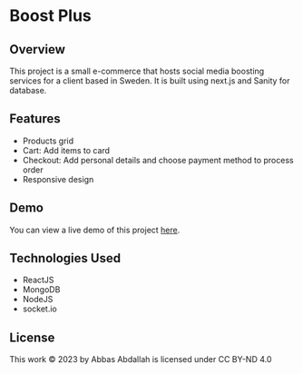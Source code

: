 # Boost Plus

## Overview
This project is a small e-commerce that hosts social media boosting services for a client based in Sweden. It is built using next.js and Sanity for database.

## Features
- Products grid
- Cart: Add items to card
- Checkout: Add personal details and choose payment method to process order
- Responsive design

## Demo
You can view a live demo of this project [here](https://boostplus.se).

## Technologies Used
- ReactJS
- MongoDB
- NodeJS
- socket.io

## License
This work © 2023 by Abbas Abdallah is licensed under CC BY-ND 4.0 

